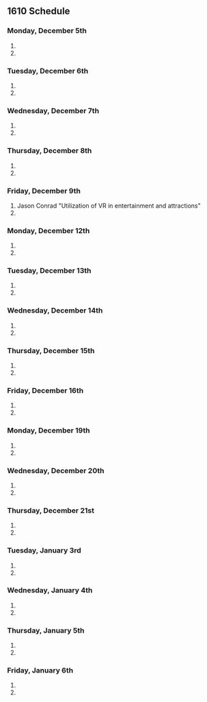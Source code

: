 ## 1610 Schedule

### Monday, December 5th

1.  
2.  

### Tuesday, December 6th

1. 
2. 

### Wednesday, December 7th

1. 
2. 

### Thursday, December 8th

1. 
2.  

### Friday, December 9th

1. Jason Conrad "Utilization of VR in entertainment and attractions"
2.  

### Monday, December 12th

1.  
2.  

### Tuesday, December 13th

1.  
2.  

### Wednesday, December 14th

1.    
2.   

### Thursday, December 15th

1.   
2.  

### Friday, December 16th

1.   
2.  

### Monday, December 19th

1.  
2.   

### Wednesday, December 20th

1.   
2. 

### Thursday, December 21st

1. 
2. 

### Tuesday, January 3rd 

1.   
2. 

### Wednesday, January 4th

1. 
2. 

### Thursday, January 5th

1. 
2. 

### Friday, January 6th

1. 
2. 
